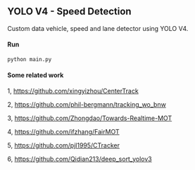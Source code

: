 ## YOLO V4 - Speed Detection

Custom data vehicle, speed and lane detector using YOLO V4.

#### Run

```bash
python main.py
```

#### Some related work
   1, https://github.com/xingyizhou/CenterTrack
   
   2, https://github.com/phil-bergmann/tracking_wo_bnw
   
   3, https://github.com/Zhongdao/Towards-Realtime-MOT
   
   4, https://github.com/ifzhang/FairMOT
   
   5, https://github.com/pjl1995/CTracker
   
   6, https://github.com/Qidian213/deep_sort_yolov3

